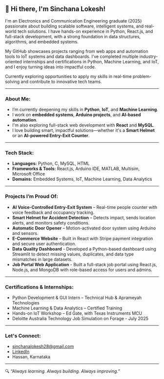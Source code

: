 ## 👋 Hi there, I'm Sinchana Lokesh!

I'm an Electronics and Communication Engineering graduate (2025) passionate about building scalable software, intelligent systems, and real-world tech solutions. I have hands-on experience in Python, React.js, and full-stack development, with a strong foundation in data structures, algorithms, and embedded systems.

My GitHub showcases projects ranging from web apps and automation tools to IoT systems and data dashboards. I’ve completed multiple industry-oriented internships and certifications in Python, Machine Learning, and IoT, and I enjoy turning ideas into impactful code.

Currently exploring opportunities to apply my skills in real-time problem-solving and contribute to innovative tech teams.

---

### About Me:
-  I’m currently deepening my skills in **Python**, **IoT**, and **Machine Learning**.
-  I work on **embedded systems**, **Arduino projects**, and **AI-based automation**.
-  I'm also exploring full-stack web development with **React** and **MySQL**.
-  I love building smart, impactful solutions—whether it's a **Smart Helmet** or an **AI-powered Entry-Exit Counter**.

---

### Tech Stack:
- **Languages:** Python, C, MySQL, HTML
- **Frameworks & Tools:** React.js, Arduino IDE, MATLAB, Multisim, Microsoft Office
- **Domains:** Embedded Systems, IoT, Machine Learning, Data Analytics

---

### Projects I’m Proud Of:
- **AI Voice-Controlled Entry-Exit System** – Real-time people counter with voice feedback and occupancy tracking.
- **Smart Helmet for Accident Detection** – Detects impact, sends location alerts, and monitors safety conditions.
- **Automatic Door Opener** – Motion-activated door system using Arduino and sensors.
- **E-Commerce Website** – Built in React with Stripe payment integration and secure user authentication.
- **Data Quality Dashboard** - Developed a Python-based dashboard using Streamlit to detect missing values, duplicates, and data type mismatches in large datasets.
- **Job Portal Web Application** - Built a full-stack job portal using React.js, Node.js, and MongoDB with role-based access for users and admins.
---

### Certifications & Internships:
- Python Development & GUI Intern – Technical Hub & Aprameyah Technologies
- Machine Learning & Data Analytics – Certified Training
- Hands-on IoT Workshop – Ed Gate, with Texas Instruments MCU
- Deloitte Australia Technology Job Simulation on Forage - July 2025

---

### Let's Connect:
-  [sinchanalokesh28@gmail.com](mailto:sinchanalokesh28@gmail.com)
-  [LinkedIn](https://www.linkedin.com/in/sinwchana-lokesh-177a42299)
-  Hassan, Karnataka

---

🔍 *“Always learning. Always building. Always improving.”*


<!---
Sinchana-lokesh28/Sinchana-lokesh28 is a ✨ special ✨ repository because its `README.md` (this file) appears on your GitHub profile.
You can click the Preview link to take a look at your changes.
--->
